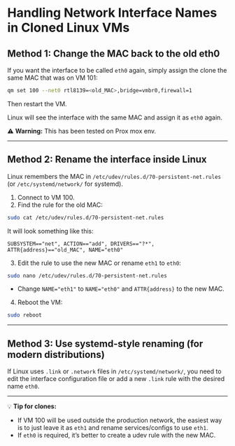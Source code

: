 
# Handling Network Interface Names in Cloned Linux VMs

## Method 1: Change the MAC back to the old eth0
If you want the interface to be called `eth0` again, simply assign the clone the same MAC that was on VM 101:

```bash
qm set 100 --net0 rtl8139=<old_MAC>,bridge=vmbr0,firewall=1
```

Then restart the VM.

Linux will see the interface with the same MAC and assign it as `eth0` again.

⚠️ **Warning:** This has been tested on Prox mox env.

---

## Method 2: Rename the interface inside Linux
Linux remembers the MAC in `/etc/udev/rules.d/70-persistent-net.rules` (or `/etc/systemd/network/` for systemd).

1. Connect to VM 100.
2. Find the rule for the old MAC:

```bash
sudo cat /etc/udev/rules.d/70-persistent-net.rules
```

It will look something like this:

```
SUBSYSTEM=="net", ACTION=="add", DRIVERS=="?*", ATTR{address}=="old_MAC", NAME="eth0"
```

3. Edit the rule to use the new MAC or rename `eth1` to `eth0`:

```bash
sudo nano /etc/udev/rules.d/70-persistent-net.rules
```

- Change `NAME="eth1"` to `NAME="eth0"` and `ATTR{address}` to the new MAC.

4. Reboot the VM:

```bash
sudo reboot
```

---

## Method 3: Use systemd-style renaming (for modern distributions)
If Linux uses `.link` or `.network` files in `/etc/systemd/network/`, you need to edit the interface configuration file or add a new `.link` rule with the desired name `eth0`.

---

💡 **Tip for clones:**  
- If VM 100 will be used outside the production network, the easiest way is to just leave it as `eth1` and rename services/configs to use `eth1`.  
- If `eth0` is required, it’s better to create a udev rule with the new MAC.
